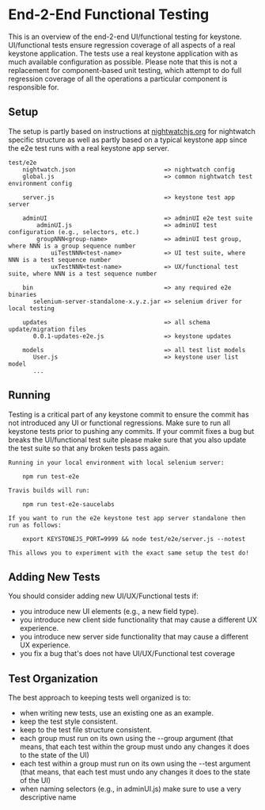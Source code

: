 # End-2-End Functional Testing
This is an overview of the end-2-end UI/functional testing for keystone.  UI/functional tests ensure
regression coverage of all aspects of a real keystone application.  The tests use a real keystone
application with as much available configuration as possible.  Please note that this is not a
replacement for component-based unit testing, which attempt to do full regression coverage of all
the operations a particular component is responsible for.


## Setup
The setup is partly based on instructions at [nightwatchjs.org](http://nightwatchjs.org/guide#installation)
for nightwatch specific structure as well as partly based on a typical keystone app since the e2e test runs
with a real keystone app server.

    test/e2e
        nightwatch.json                         => nightwatch config
        global.js                               => common nightwatch test environment config

        server.js                               => keystone test app server

        adminUI                                 => adminUI e2e test suite
            adminUI.js                          => adminUI test configuration (e.g., selectors, etc.)
            groupNNN<group-name>                => adminUI test group, where NNN is a group sequence number
                uiTestNNN<test-name>            => UI test suite, where NNN is a test sequence number
                uxTestNNN<test-name>            => UX/functional test suite, where NNN is a test sequence number

        bin                                     => any required e2e binaries
           selenium-server-standalone-x.y.z.jar => selenium driver for local testing

        updates                                 => all schema update/migration files
           0.0.1-updates-e2e.js                 => keystone updates

        models                                  => all test list models
           User.js                              => keystone user list model
           ...


## Running
Testing is a critical part of any keystone commit to ensure the commit has not introduced any
UI or functional regressions.  Make sure to run all keystone tests prior to pushing any commits.
If your commit fixes a bug but breaks the UI/functional test suite please make sure that you also
update the test suite so that any broken tests pass again.

    Running in your local environment with local selenium server:

        npm run test-e2e

    Travis builds will run:

        npm run test-e2e-saucelabs

    If you want to run the e2e keystone test app server standalone then run as follows:

        export KEYSTONEJS_PORT=9999 && node test/e2e/server.js --notest

    This allows you to experiment with the exact same setup the test do!


## Adding New Tests
You should consider adding new UI/UX/Functional tests if:

- you introduce new UI elements (e.g., a new field type).
- you introduce new client side functionality that may cause a different UX experience.
- you introduce new server side functionality that may cause a different UX experience.
- you fix a bug that's does not have UI/UX/Functional test coverage


## Test Organization
The best approach to keeping tests well organized is to:

- when writing new tests, use an existing one as an example.
- keep the test style consistent.
- keep to the test file structure consistent.
- each group must run on its own using the --group argument (that means, that each test within the group must undo
any changes it does to the state of the UI)
- each test within a group must run on its own using the --test argument (that means, that each test must undo
any changes it does to the state of the UI)
- when naming selectors (e.g., in adminUI.js) make sure to use a very descriptive name
